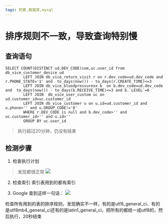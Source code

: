 ```yaml
---
tags: 积累,数据库,mysql
---
```


# 排序规则不一致，导致查询特别慢
## 查询语句

	SELECT COUNT(DISTINCT ud.DEV_CODE)com,uc.user_id from db_vice_customer_device ud
	        LEFT JOIN db_vice_return_visit r on r.dev_code=ud.dev_code and r.PHONE_STATE='1' and  to_days(now()) - to_days(r.CREATE_TIME)<=3
	        LEFT JOIN db_vice_bloodpressurexx b  on b.dev_code=ud.dev_code and  to_days(now()) - to_days(b.RECEIVE_TIME)<=3 and b.`LEVEL`=6
	        LEFT JOIN  db_vice_user_custom uc on ud.customer_id=uc.customer_id
	        LEFT JOIN db_vice_customer u on u.id=ud.customer_id and u.phone>'' and u.GROUP_CODE!='8'
	        WHERE r.DEV_CODE is null and b.dev_code>'' and  uc.customer_id>'' and u.id>''
	        GROUP BY uc.user_id

> 执行超过20分钟，仍没有结束


## 检测步骤

1. 检查执行计划
> 发现都很正常
![][image-1]

2. 检查索引
索引表用到的都有索引

3. Google
查到这样一句话：
![][image-2]

检查所有用到的表的排序规则，发现确实不一样，有的是utf8\_general\_ci、有的是utf8mb4\_general\_ci还有的是latin1\_general\_ci，把所有的都统一成utf8的，然后执行，20秒结束

[image-1]:	http://d.pr/i/d7Fs+
[image-2]:	http://d.pr/i/q8mJ+